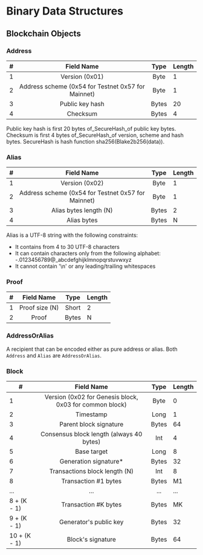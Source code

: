 # Binary Data Structures

## Blockchain Objects

### Address

| # | Field Name                                        | Type  | Length |
|---|:-------------------------------------------------:|:-----:|--------|
| 1 | Version (0x01)                                    | Byte  | 1      |
| 2 | Address scheme (0x54 for Testnet 0x57 for Mainnet)| Byte  | 1      |
| 3 | Public key hash                                   | Bytes | 20     |
| 4 | Checksum                                          | Bytes | 4      |

Public key hash is first 20 bytes of_SecureHash_of public key bytes. Checksum is first 4 bytes of_SecureHash_of version, scheme and hash bytes. SecureHash is hash function sha256(Blake2b256(data)).

### Alias

| # | Field Name                                        | Type  | Length |
|---|:-------------------------------------------------:|:-----:|--------|
| 1 | Version (0x02)                                    | Byte  | 1      |
| 2 | Address scheme (0x54 for Testnet 0x57 for Mainnet)| Byte  | 1      |
| 3 | Alias bytes length (N)                            | Bytes | 2      |
| 4 | Alias bytes                                       | Bytes | N      |

Alias is a UTF-8 string with the following constraints:

  * It contains from 4 to 30 UTF-8 characters
  * It can contain characters only from the following alphabet: -.0123456789@_abcdefghijklmnopqrstuvwxyz
  * It cannot contain '\n' or any leading/trailing whitespaces

### Proof

| # | Field Name     | Type  | Length |
|---|:--------------:|:-----:|--------|
| 1 | Proof size (N) | Short | 2      |
| 2 | Proof          | Bytes | N      |

### AddressOrAlias
A recipient that can be encoded either as pure address or alias. Both `Address` and `Alias` are `AddressOrAlias`.

### Block

| #            | Field Name                                              | Type  | Length |
|--------------|:-------------------------------------------------------:|:-----:|--------|
| 1            | Version (0x02 for Genesis block, 0x03 for common block) | Byte  | 0      |
| 2            | Timestamp                                               | Long  | 1      |
| 3            | Parent block signature                                  | Bytes | 64     |
| 4            | Consensus block length (always 40 bytes)                | Int   | 4      |
| 5            | Base target                                             | Long  | 8      |
| 6            | Generation signature*                                   | Bytes | 32     |
| 7            | Transactions block length (N)                           | Int   | 8      |
| 8            | Transaction #1 bytes                                    | Bytes | M1     |
| ...          | ...                                                     | ...   | ...    |
| 8 + (K - 1)  | Transaction #K bytes                                    | Bytes | MK     |
| 9 + (K - 1)  | Generator's public key                                  | Bytes | 32     |
| 10 + (K - 1) | Block's signature                                       | Bytes | 64     |


